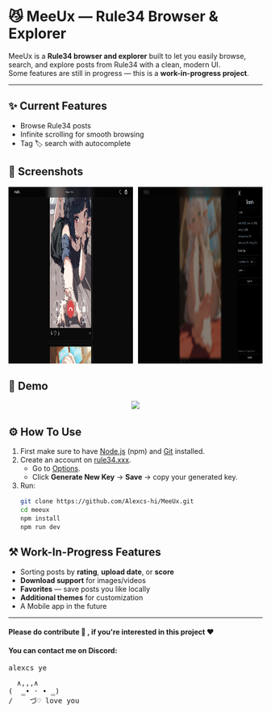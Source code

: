 # 😼 MeeUx — Rule34 Browser & Explorer

MeeUx is a **Rule34 browser and explorer** built to let you easily browse, search, and explore posts from Rule34 with a clean, modern UI.  
Some features are still in progress — this is a **work-in-progress project**.

---

## ✨ Current Features

- Browse Rule34 posts  
- Infinite scrolling for smooth browsing  
- Tag 🏷️ search with autocomplete  


## 📸 Screenshots

<div align="center" style="display: flex; gap: 10px; justify-content: center;">
  <a href="public/screen/meeux_screen1.png" target="_blank">
    <img src="public/screen/meeux_screen1.png" height="350">
  </a>
  <a href="public/screen/meeux_screen2.png" target="_blank">
    <img src="public/screen/meeux_screen2.png" height="350">
  </a>
</div>


## 🎥 Demo
<div align="center">
  <a href="public/screen/meeux_demo.gif" target="_blank">
    <img src="public/screen/meeux_demo.gif" height="500">
  </a>
</div>


## ⚙️ How To Use

1. First make sure to have [Node.js](https://nodejs.org/en/download) (npm) and [Git](https://git-scm.com/install/windows) installed.  
2. Create an account on [rule34.xxx](https://rule34.xxx/).  
   - Go to [Options](https://rule34.xxx/index.php?page=account&s=options).  
   - Click **Generate New Key** → **Save** → copy your generated key.  
3. Run:
   ```bash
   git clone https://github.com/Alexcs-hi/MeeUx.git
   cd meeux
   npm install
   npm run dev

## ⚒️ Work-In-Progress Features

- Sorting posts by **rating**, **upload date**, or **score**  
- **Download support** for images/videos  
- **Favorites** — save posts you like locally  
- **Additional themes** for customization  
- A Mobile app in the future 
---



####  Please do contribute 🤝 , if you're interested in this project ❤️
#### You can contact me on Discord:
 <pre>alexcs_ye</pre>

 <pre>
  ∧,,,∧
(  ̳• · • ̳)
/    づ♡ love you 
</pre>